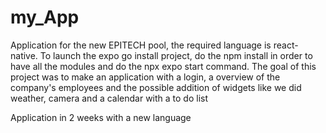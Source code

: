 # my_App


Application for the new EPITECH pool, the required language is react-native.
To launch the expo go install project, do the npm install in order to have all the modules and do the npx expo start command.
The goal of this project was to make an application with a login, a overview of the company's employees and the possible addition of widgets like we did weather, camera and a calendar with a to do list



Application in 2 weeks with a new language 
